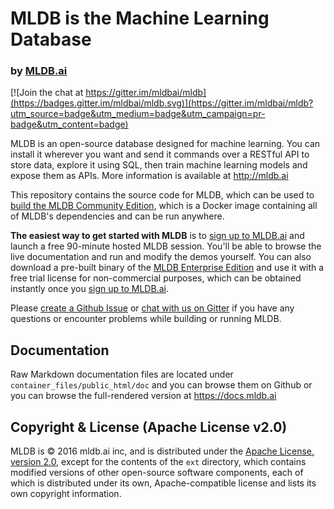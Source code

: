 # MLDB is the Machine Learning Database
### by [MLDB.ai](http://mldb.ai/)

[![Join the chat at https://gitter.im/mldbai/mldb](https://badges.gitter.im/mldbai/mldb.svg)](https://gitter.im/mldbai/mldb?utm_source=badge&utm_medium=badge&utm_campaign=pr-badge&utm_content=badge)

MLDB is an open-source database designed for machine learning. 
You can install it wherever you want and send it commands over a RESTful API to 
store data, explore it using SQL, then train machine learning models and expose them as APIs. More information is available at http://mldb.ai

This repository contains the source code for MLDB, which can be used to [build the MLDB Community Edition](Building.md), which is a Docker image containing all of MLDB's dependencies and can be run anywhere.

**The easiest way to get started with MLDB** is to [sign up to MLDB.ai](https://mldb.ai/#signup) and launch a free 90-minute hosted MLDB session. You'll be able to browse the live documentation and run and modify the demos yourself. You can also download a pre-built binary of the [MLDB Enterprise Edition](http://mldb.ai/doc/#builtin/Running.md.html) and use it with a free trial license for non-commercial purposes, which can be obtained instantly once you [sign up to MLDB.ai](https://mldb.ai/#signup).

Please [create a Github Issue](https://github.com/mldbai/mldb/issues/new) or [chat with us on Gitter](https://gitter.im/mldbai/mldb) if you have any questions or encounter problems while building or running MLDB. 

## Documentation

Raw Markdown documentation files are located under `container_files/public_html/doc` and you can browse them on Github or you can browse the full-rendered version at https://docs.mldb.ai

## Copyright & License (Apache License v2.0)

MLDB is © 2016 mldb.ai inc, and is distributed under the [Apache License, version 2.0](LICENSE), except for the contents of the `ext` directory, which contains modified versions of other open-source software components, each of which is distributed under its own, Apache-compatible license and lists its own copyright information.
